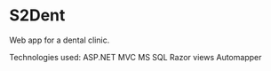 # S2Dent
Web app for a dental clinic.

Technologies used:
ASP.NET MVC
MS SQL
Razor views
Automapper
